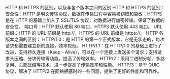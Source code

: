 HTTP 和 HTTPS 的区别，以及与各个版本之间的区别
HTTP 和 HTTPS 的区别：
安全性：HTTP 是明文传输协议，数据在传输过程中容易被窃取和篡改；HTTPS 是在 HTTP 的基础上加入了 SSL/TLS 协议，对数据进行加密传输，保证了数据的安全性。
端口号：HTTP 默认使用 80 端口，HTTPS 默认使用 443 端口。
URL 前缀：HTTP 的 URL 前缀是 http://，HTTPS 的 URL 前缀是 https://。
HTTP 各版本之间的区别：
HTTP/1.0：是 HTTP 的第一个正式版本，它是无状态的，每次请求都需要建立新的连接，效率较低。
HTTP/1.1：在 HTTP/1.0 的基础上进行了改进，支持持久连接（Keep - Alive），可以在一个连接上发送多个请求；支持请求头压缩、分块传输等功能，提高了传输效率。
HTTP/2：采用二进制分帧、多路复用、头部压缩等技术，进一步提高了传输效率和性能。
HTTP/3：基于 QUIC 协议，解决了 HTTP/2 在网络拥塞时的一些问题，提供了更好的性能和可靠性。
